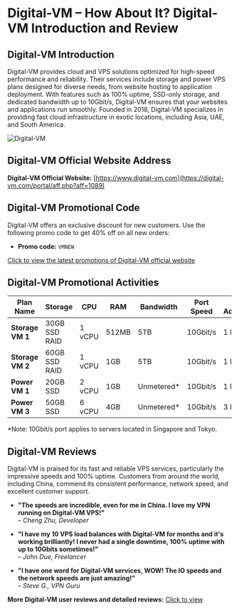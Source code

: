 # Digital-VM – How About It? Digital-VM Introduction and Review

## Digital-VM Introduction
Digital-VM provides cloud and VPS solutions optimized for high-speed performance and reliability. Their services include storage and power VPS plans designed for diverse needs, from website hosting to application deployment. With features such as 100% uptime, SSD-only storage, and dedicated bandwidth up to 10Gbit/s, Digital-VM ensures that your websites and applications run smoothly. Founded in 2018, Digital-VM specializes in providing fast cloud infrastructure in exotic locations, including Asia, UAE, and South America.

![Digital-VM](https://github.com/user-attachments/assets/62dde0f0-e30d-41db-a1d0-a21cded55b3a)

## Digital-VM Official Website Address
**Digital-VM Official Website:** [https://www.digital-vm.com](https://digital-vm.com/portal/aff.php?aff=1089)

## Digital-VM Promotional Code
Digital-VM offers an exclusive discount for new customers. Use the following promo code to get 40% off on all new orders:
- **Promo code:** `VMNEW`

[Click to view the latest promotions of Digital-VM official website](https://digital-vm.com/portal/aff.php?aff=1089)

## Digital-VM Promotional Activities

| Plan Name    | Storage        | CPU     | RAM   | Bandwidth       | Port Speed  | IP Addresses | Price (Monthly/Annually) | Purchase Link                         |
|--------------|----------------|---------|-------|-----------------|-------------|--------------|--------------------------|---------------------------------------|
| **Storage VM 1** | 30GB SSD RAID | 1 vCPU  | 512MB | 5TB             | 10Gbit/s    | 1 IP         | $8 / $81                 | [Sign Up Now](https://digital-vm.com/portal/aff.php?aff=1089) |
| **Storage VM 2** | 60GB SSD RAID | 1 vCPU  | 1GB   | 5TB             | 10Gbit/s    | 1 IP         | $11 / $112               | [Sign Up Now](https://digital-vm.com/portal/aff.php?aff=1089) |
| **Power VM 1**   | 20GB SSD      | 2 vCPU  | 1GB   | Unmetered*      | 10Gbit/s    | 1 IP         | $11 / $112               | [Sign Up Now](https://digital-vm.com/portal/aff.php?aff=1089) |
| **Power VM 3**   | 50GB SSD      | 6 vCPU  | 4GB   | Unmetered*      | 10Gbit/s    | 3 IPs        | $34 / $347               | [Sign Up Now](https://digital-vm.com/portal/aff.php?aff=1089) |

*Note: 10Gbit/s port applies to servers located in Singapore and Tokyo.

## Digital-VM Reviews
Digital-VM is praised for its fast and reliable VPS services, particularly the impressive speeds and 100% uptime. Customers from around the world, including China, commend its consistent performance, network speed, and excellent customer support.

- **"The speeds are incredible, even for me in China. I love my VPN running on Digital-VM VPS!"**  
  *– Cheng Zhu, Developer*

- **"I have my 10 VPS load balances with Digital-VM for months and it's working brilliantly! I never had a single downtime, 100% uptime with up to 10Gbits sometimes!"**  
  *– John Due, Freelancer*

- **"I have one word for Digital-VM services, WOW! The IO speeds and the network speeds are just amazing!"**  
  *– Steve G., VPN Guru*

**More Digital-VM user reviews and detailed reviews:** [Click to view](https://digital-vm.com/portal/aff.php?aff=1089)
